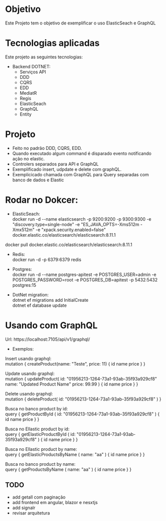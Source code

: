 # Objetivo

Este Projeto tem o objetivo de exemplificar o uso ElasticSeach e GraphQL

# Tecnologias aplicadas

Este projeto as seguintes tecnologias:
* Backend DOTNET:
  *	Serviços API
  *	DDD  
  *	CQRS
  *	EDD  
  *	MediatR
  *	Regis 
  *	ElasticSeach
  *	GraphQL
  *	Entity
 
# Projeto

* Feito no padrão DDD, CQRS, EDD. 
* Quando executado algum command é disparado evento notificando ação no elastic.  
* Controlers separados para API e GraphQL  
* Exemplificado insert, udpdate e delete com graphQL.  
* Exemplicicado chamada com GraphQL para Query separadas com banco de dados e Elastic
 
# Rodar no Dokcer:

* ElasticSeach:  
docker run -d --name elasticsearch -p 9200:9200 -p 9300:9300 -e "discovery.type=single-node" -e "ES_JAVA_OPTS=-Xms512m -Xmx512m" -e "xpack.security.enabled=false" docker.elastic.co/elasticsearch/elasticsearch:8.11.1  

docker pull docker.elastic.co/elasticsearch/elasticsearch:8.11.1  

* Redis:  
docker run -d -p 6379:6379 redis

* Postgres:  
docker run -d --name postgres-apitest -e POSTGRES_USER=admin -e POSTGRES_PASSWORD=root -e POSTGRES_DB=apitest -p 5432:5432 postgres:15  

* DotNet migration:  
dotnet ef migrations add InitialCreate  
dotnet ef database update  

# Usando com GraphQL  

Url: https://localhost:7105/api/v1/graphql/  

* Exemplos:

Insert usando graphql:     
mutation {
  createProduct(name: "Teste", price: 11) { 
    id
    name
    price
  }
}

Update usando graphql:    
mutation {
  updateProduct(
    id: "01956213-1264-73a1-93ab-35f93a929cf8"
    name: "Updated Product Name"
    price: 99.99
  ) {
    id
    name
    price
  }
}

Delete usando graphql:    
mutation {
  deleteProduct(
    id: "01956213-1264-73a1-93ab-35f93a929cf8"
  ) 
}

Busca no banco product by id:  
query {
  getProductById (
    id: "01956213-1264-73a1-93ab-35f93a929cf8"
  ) {
    id
    name
    price
  }
}  

Busca no Ellastic product by id:  
query {
  getElasticProductById (
    id: "01956213-1264-73a1-93ab-35f93a929cf8"
  ) {
    id
    name
    price
  }
}  

Busca no Ellastic product by name:   
query {
  getElasticProductsByName (
    name: "aa"
  ) {
    id
    name
    price
  }
}  

Busca no banco product by name:   
query {
  getProductsByName (
    name: "aa"
  ) {
    id
    name
    price
  }
}  

## TODO

- add getall com paginação
- add frontend em angular, blazor e nesxtjs
- add signalr
- revisar arquitetura 
